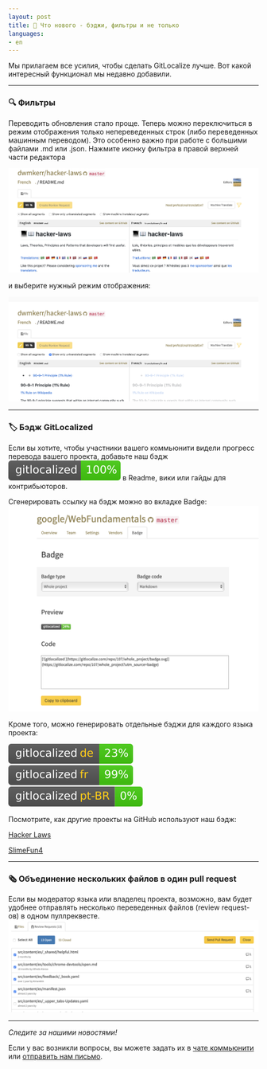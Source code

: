 ```yaml
---
layout: post
title: 🚀 Что нового - бэджи, фильтры и не только
languages:
- en
---
```


Мы прилагаем все усилия, чтобы сделать GitLocalize лучше. Вот какой интересный функционал мы недавно добавили.

---

<a name="Filters"></a>

### 🔍 Фильтры

Переводить обновления стало проще. Теперь можно переключиться в режим отображения только непереведенных строк (либо переведенных машинным переводом). Это особенно важно при работе с большими файлами .md или .json.
Нажмите иконку фильтра в правой верхней части редактора

![Filters](/img/filter_1.png)

и выберите нужный режим отображения:

![Filters](/img/filter_2.png)

---

<a name="Badge"></a>

### 🏷 Бэдж GitLocalized

Если вы хотите, чтобы участники вашего коммьюнити видели прогресс перевода вашего проекта, добавьте наш бэдж ![GitLocalized](/img/badge.svg) в Readme, вики или гайды для контрибьюторов.

Сгенерировать ссылку на бэдж можно во вкладке Badge:
![GitLocalized Badge](/img/badge_1.png)

Кроме того, можно генерировать отдельные бэджи для каждого языка проекта:

![de](/img/badge_de.svg) ![fr](/img/badge_fr.svg)
![ptbr](/img/badge_ptbr.svg)

Посмотрите, как другие проекты на GitHub используют наш бэдж:

[Hacker Laws](https://github.com/dwmkerr/hacker-laws#translations)

[SlimeFun4](https://github.com/TheBusyBiscuit/Slimefun4/wiki/Translating-Slimefun)

---

<a name="BatchPR"></a>

### 🗞 Объединение нескольких файлов в один pull request

Если вы модератор языка или владелец проекта, возможно, вам будет удобнее отправлять несколько переведенных файлов (review request-ов) в одном пуллреквесте.
![Batch Pull Request](/img/batch_PR.png)

---

*Следите за нашими новостями!*

Если у вас возникли вопросы, вы можете задать их в [чате коммьюнити](https://gitter.im/gitlocalize/Lobby) или [отправить нам письмо](mailto:info@gitlocalize.com).
